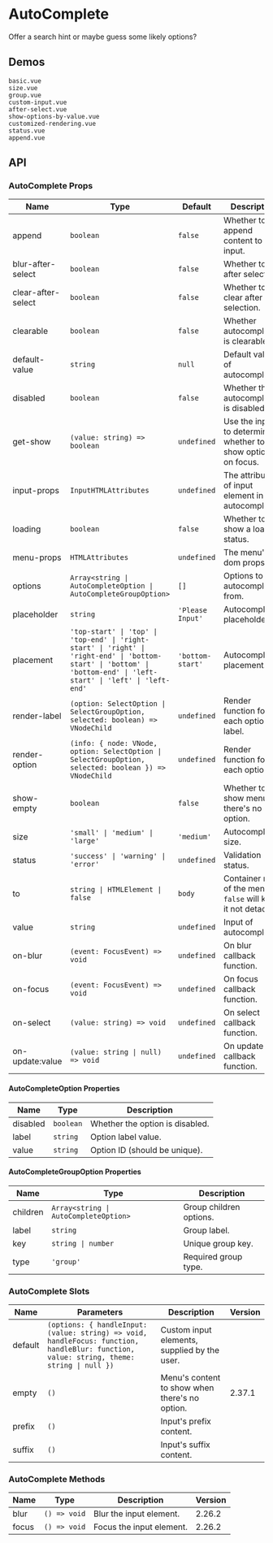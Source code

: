 # AutoComplete

Offer a search hint or maybe guess some likely options?

## Demos

```demo
basic.vue
size.vue
group.vue
custom-input.vue
after-select.vue
show-options-by-value.vue
customized-rendering.vue
status.vue
append.vue
```

## API

### AutoComplete Props

| Name | Type | Default | Description | Version |
| --- | --- | --- | --- | --- |
| append | `boolean` | `false` | Whether to append content to input. | 2.38.0 |
| blur-after-select | `boolean` | `false` | Whether to blur after selection. |  |
| clear-after-select | `boolean` | `false` | Whether to clear after selection. |  |
| clearable | `boolean` | `false` | Whether autocomplete is clearable. |  |
| default-value | `string` | `null` | Default value of autocomplete. |  |
| disabled | `boolean` | `false` | Whether the autocomplete is disabled. |  |
| get-show | `(value: string) => boolean` | `undefined` | Use the input to determine whether to show options on focus. |  |
| input-props | `InputHTMLAttributes` | `undefined` | The attributes of input element in autocomplete. |  |
| loading | `boolean` | `false` | Whether to show a loading status. |  |
| menu-props | `HTMLAttributes` | `undefined` | The menu's dom props. | 2.32.2 |
| options | `Array<string \| AutoCompleteOption \| AutoCompleteGroupOption>` | `[]` | Options to autocomplete from. |  |
| placeholder | `string` | `'Please Input'` | Autocomplete's placeholder. |  |
| placement | `'top-start' \| 'top' \| 'top-end' \| 'right-start' \| 'right' \| 'right-end' \| 'bottom-start' \| 'bottom' \| 'bottom-end' \| 'left-start' \| 'left' \| 'left-end'` | `'bottom-start'` | Autocomplete's placement. | 2.25.0 |
| render-label | `(option: SelectOption \| SelectGroupOption, selected: boolean) => VNodeChild` | `undefined` | Render function for each option label. | 2.24.0 |
| render-option | `(info: { node: VNode, option: SelectOption \| SelectGroupOption, selected: boolean }) => VNodeChild` | `undefined` | Render function for each option. | 2.24.0 |
| show-empty | `boolean` | `false` | Whether to show menu if there's no option. | 2.37.1 |
| size | `'small' \| 'medium' \| 'large'` | `'medium'` | Autocomplete size. |  |
| status | `'success' \| 'warning' \| 'error'` | `undefined` | Validation status. | 2.27.0 |
| to | `string \| HTMLElement \| false` | `body` | Container node of the menu. `false` will keep it not detached. |  |
| value | `string` | `undefined` | Input of autocomplete. |  |
| on-blur | `(event: FocusEvent) => void` | `undefined` | On blur callback function. |  |
| on-focus | `(event: FocusEvent) => void` | `undefined` | On focus callback function. |  |
| on-select | `(value: string) => void` | `undefined` | On select callback function. |  |
| on-update:value | `(value: string \| null) => void` | `undefined` | On update callback function. |  |

#### AutoCompleteOption Properties

| Name     | Type      | Description                     |
| -------- | --------- | ------------------------------- |
| disabled | `boolean` | Whether the option is disabled. |
| label    | `string`  | Option label value.             |
| value    | `string`  | Option ID (should be unique).   |

#### AutoCompleteGroupOption Properties

| Name     | Type                                  | Description             |
| -------- | ------------------------------------- | ----------------------- |
| children | `Array<string \| AutoCompleteOption>` | Group children options. |
| label    | `string`                              | Group label.            |
| key      | `string \| number`                    | Unique group key.       |
| type     | `'group'`                             | Required group type.    |

### AutoComplete Slots

| Name | Parameters | Description | Version |
| --- | --- | --- | --- |
| default | `(options: { handleInput: (value: string) => void, handleFocus: function, handleBlur: function, value: string, theme: string \| null })` | Custom input elements, supplied by the user. |  |
| empty | `()` | Menu's content to show when there's no option. | 2.37.1 |
| prefix | `()` | Input's prefix content. |  |
| suffix | `()` | Input's suffix content. |  |

### AutoComplete Methods

| Name  | Type         | Description              | Version |
| ----- | ------------ | ------------------------ | ------- |
| blur  | `() => void` | Blur the input element.  | 2.26.2  |
| focus | `() => void` | Focus the input element. | 2.26.2  |
